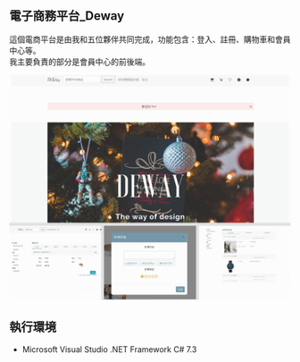 
## 電子商務平台_Deway 

這個電商平台是由我和五位夥伴共同完成，功能包含：登入、註冊、購物車和會員中心等。
<br>
我主要負責的部分是會員中心的前後端。

![sample](https://github.com/EmilyChao1995/Demo_Deway/blob/master/Demo_Image/Sample.png)

## 執行環境
+ Microsoft Visual Studio .NET Framework C# 7.3

 
